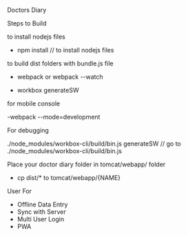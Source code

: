 Doctors Diary

Steps to Build

 to install nodejs files
 
 - npm install // to install nodejs files
 
 to build dist folders with bundle.js file
 
 - webpack or webpack --watch 
 
 - workbox generateSW 
 
 for mobile console
 
 -webpack --mode=development
 
 For debugging
 
./node_modules/workbox-cli/build/bin.js generateSW // go to ./node_modules/workbox-cli/build/bin.js
 
 Place your doctor diary folder in tomcat/webapp/ folder
 
 - cp dist/* to tomcat/webapp/{NAME}

User For

 - Offline Data Entry
 - Sync with Server
 - Multi User Login
 - PWA
